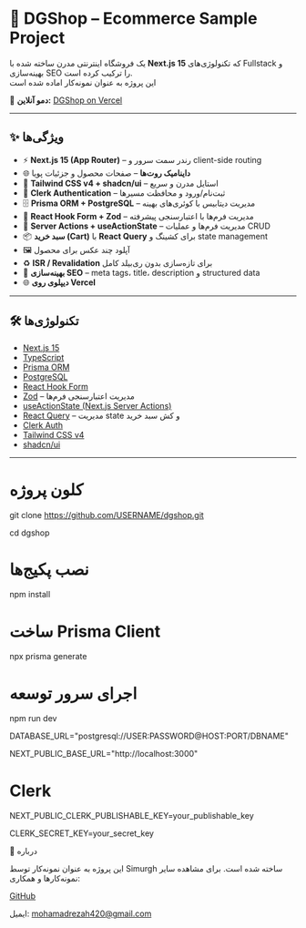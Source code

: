 # 🛒 DGShop – Ecommerce Sample Project

یک فروشگاه اینترنتی مدرن ساخته شده با **Next.js 15** که تکنولوژی‌های Fullstack و بهینه‌سازی SEO را ترکیب کرده است.  
این پروژه به عنوان نمونه‌کار اماده شده است

🔗 **دمو آنلاین:** [DGShop on Vercel](https://dgshap.vercel.app/)

---

## ✨ ویژگی‌ها

- ⚡ **Next.js 15 (App Router)** – رندر سمت سرور و client-side routing
- 🌐 **داینامیک روت‌ها** – صفحات محصول و جزئیات پویا
- 🎨 **Tailwind CSS v4 + shadcn/ui** – استایل مدرن و سریع
- 🔑 **Clerk Authentication** – ثبت‌نام/ورود و محافظت مسیرها
- 🗄️ **Prisma ORM + PostgreSQL** – مدیریت دیتابیس با کوئری‌های بهینه
- 📝 **React Hook Form + Zod** – مدیریت فرم‌ها با اعتبارسنجی پیشرفته
- 🔄 **Server Actions + useActionState** – مدیریت فرم‌ها و عملیات CRUD
- 📦 **سبد خرید (Cart)** با **React Query** برای کشینگ و state management
- 🖼️ آپلود چند عکس برای محصول
- ♻️ **ISR / Revalidation** برای تازه‌سازی بدون ری‌بیلد کامل
- 🚀 **بهینه‌سازی SEO** – meta tags، title، description و structured data
- 🌐 **دیپلوی روی Vercel**

---

## 🛠️ تکنولوژی‌ها

- [Next.js 15](https://nextjs.org/)
- [TypeScript](https://www.typescriptlang.org/)
- [Prisma ORM](https://www.prisma.io/)
- [PostgreSQL](https://www.postgresql.org/)
- [React Hook Form](https://react-hook-form.com/)
- [Zod](https://zod.dev/) – مدیریت اعتبارسنجی فرم‌ها
- [useActionState (Next.js Server Actions)](https://beta.nextjs.org/docs/routing/server-actions)
- [React Query](https://tanstack.com/query/latest) – مدیریت state و کش سبد خرید
- [Clerk Auth](https://clerk.com/)
- [Tailwind CSS v4](https://tailwindcss.com/)
- [shadcn/ui](https://ui.shadcn.com/)

---

# کلون پروژه

git clone https://github.com/USERNAME/dgshop.git

cd dgshop

# نصب پکیج‌ها

npm install

# ساخت Prisma Client

npx prisma generate

# اجرای سرور توسعه

npm run dev

DATABASE_URL="postgresql://USER:PASSWORD@HOST:PORT/DBNAME"

NEXT_PUBLIC_BASE_URL="http://localhost:3000"

# Clerk

NEXT_PUBLIC_CLERK_PUBLISHABLE_KEY=your_publishable_key

CLERK_SECRET_KEY=your_secret_key

📌 درباره

این پروژه به عنوان نمونه‌کار توسط Simurgh ساخته شده است.
برای مشاهده سایر نمونه‌کارها و همکاری:

[GitHub](https://github.com/simurgh420)

ایمیل: mohamadrezah420@gmail.com
